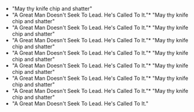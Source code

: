 * "May thy knife chip and shatter"
* "A Great Man Doesn't Seek To Lead. He's Called To It."* "May thy knife chip and shatter"
* "A Great Man Doesn't Seek To Lead. He's Called To It."* "May thy knife chip and shatter"
* "A Great Man Doesn't Seek To Lead. He's Called To It."* "May thy knife chip and shatter"
* "A Great Man Doesn't Seek To Lead. He's Called To It."* "May thy knife chip and shatter"
* "A Great Man Doesn't Seek To Lead. He's Called To It."* "May thy knife chip and shatter"
* "A Great Man Doesn't Seek To Lead. He's Called To It."* "May thy knife chip and shatter"
* "A Great Man Doesn't Seek To Lead. He's Called To It."* "May thy knife chip and shatter"
* "A Great Man Doesn't Seek To Lead. He's Called To It."
